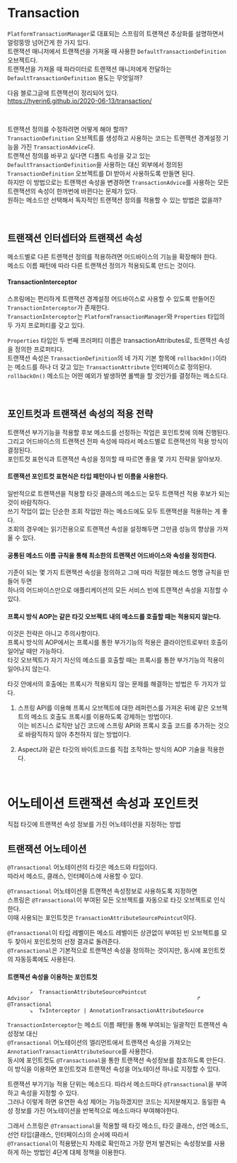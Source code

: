 # Transaction    

`PlatformTransactionManager`로 대표되는 스프링의 트랜잭션 추상화를 설명하면서 얼렁뚱땅 넘어간게 한 가지 있다.    
트랜잭션 매니저에서 트랜잭션을 가져올 때 사용한 `DefaultTransactionDefinition` 오브젝트다.    
트랜잭션을 가져올 때 파라미터로 트랜잭션 매니저에게 전달하는 `DefaultTransactionDefinition` 용도는 무엇일까?      

다음 블로그글에 트랜잭션이 정리되어 있다.   
<https://hyerin6.github.io/2020-06-13/transaction/>          


<br />       

트랜잭션 정의를 수정하려면 어떻게 해야 할까?             
`TransactionDefinition` 오브젝트를 생성하고 사용하는 코드는 트랜잭션 경계설정 기능을 가진 `TransactionAdvice`다.          
트랜잭션 정의를 바꾸고 싶다면 디폴트 속성을 갖고 있는 `DefaultTransactionDefinition`을 사용하는 대신 외부에서 정의된            
`TransactionDefinition` 오브젝트를 DI 받아서 사용하도록 만들면 된다.            
하지만 이 방법으로는 트랜잭션 속성을 변경하면 `TransactionAdvice`를 사용하는 모든 트랜잭션의 속성이 한꺼번에 바뀐다는 문제가 있다.           
원하는 메소드만 선택해서 독자적인 트랜잭션 정의를 적용할 수 있는 방법은 없을까?         

<br />       

## 트랜잭션 인터셉터와 트랜잭션 속성     
메소드별로 다른 트랜잭션 정의를 적용하려면 어드바이스의 기능을 확장해야 한다.        
메소드 이름 패턴에 따라 다른 트랜잭션 정의가 적용되도록 만드는 것이다.    

#### TransactionInterceptor       
스프링에는 편리하게 트랜잭션 경계설정 어드바이스로 사용할 수 있도록 만들어진 `TransactionInterceptor`가 존재한다.          
`TransactionInterceptor`는 `PlatformTransactionManager`와 `Properties` 타입의 두 가지 프로퍼티를 갖고 있다.      

`Properties` 타입인 두 번째 프러퍼티 이름은 transactionAttributes로, 트랜잭션 속성을 정의한 프로퍼티다.   
트랜잭션 속성은 `TransactionDefinition`의 네 가지 기본 항목에 `rollbackOn()`이라는 메소드를 하나 더 갖고 있는 
`TransactionAttribute` 인터페이스로 정의된다.   
`rollbackOn()` 메소드는 어떤 예외가 발생하면 롤백을 할 것인가를 결정하는 메소드다.   


<br />      

## 포인트컷과 트랜잭션 속성의 적용 전략       
트랜잭션 부가기능을 적용할 후보 메소드를 선정하는 작업은 포인트컷에 의해 진행된다.   
그리고 어드바이스의 트랜잭션 전파 속성에 따라서 메소드별로 트랜잭션의 적용 방식이 결정된다.        
포인트컷 표현식과 트랜잭션 속성을 정의할 때 따르면 좋을 몇 가지 전략을 알아보자.     

#### 트랜잭션 포인트컷 표현식은 타입 패턴이나 빈 이름을 사용한다.   
일반적으로 트랜잭션을 적용할 타깃 클래스의 메소드는 모두 트랜잭션 적용 후보가 되는 것이 바람직하다.          
쓰기 작업이 없는 단순한 조회 작업만 하는 메소드에도 모두 트랜잭션을 적용하는 게 좋다.   
조회의 경우에는 읽기전용으로 트랜잭션 속성을 설정해두면 그만큼 성능의 향상을 가져올 수 있다.    

#### 공통된 메소드 이름 규칙을 통해 최소한의 트랜잭션 어드바이스와 속성을 정의한다.                  
기준이 되는 몇 가지 트랜잭션 속성을 정의하고 그에 따라 적절한 메소드 명명 규칙을 만들어 두면       
하나의 어드바이스만으로 애플리케이션의 모든 서비스 빈에 트랜잭션 속성을 지정할 수 있다.             

#### 프록시 방식 AOP는 같은 타깃 오브젝트 내의 메소드를 호출할 때는 적용되지 않는다.         
이것은 전략은 아니고 주의사항이다.   
프록시 방식의 AOP에서는 프록시를 통한 부가기능의 적용은 클라이언트로부터 호출이 일어날 때만 가능하다.   
타깃 오브젝트가 자기 자신의 메소드를 호출할 때는 프록시를 통한 부가기능의 적용이 일어나지 않는다.   

타깃 안에서의 호출에는 프록시가 적용되지 않는 문제를 해결하는 방법은 두 가지가 있다.      

1. 스프링 API를 이용해 프록시 오브젝트에 대한 레퍼런스를 가져온 뒤에 같은 오브젝트의 메소드 호출도 프록시를 이용하도록 강제하는 방법이다.           
이는 비즈니스 로직만 남긴 코드에 스프링 API와 프록시 호출 코드를 추가하는 것으로 바람직하지 않아 추천하지 않는 방법이다.           

2. AspectJ와 같은 타깃의 바이트코드를 직접 조작하는 방식의 AOP 기술을 적용한다.               


<br />              


# 어노테이션 트랜잭션 속성과 포인트컷               

직접 타깃에 트랜잭션 속성 정보를 가진 어노테이션을 지정하는 방법             


## 트랜잭션 어노테이션      
`@Transactional` 어노테이션의 타깃은 메소드와 타입이다.         
따라서 메소드, 클래스, 인터페이스에 사용할 수 있다.            

`@Transactional` 어노테이션을 트랜잭션 속성정보로 사용하도록 지정하면      
스프링은 `@Transactional`이 부여된 모든 오브젝트를 자동으로 타깃 오브젝트로 인식한다.     
이때 사용되는 포인트컷은 `TransactionAttributeSourcePointcut`이다.      

`@Transactional`이 타입 레벨이든 메소드 레벨이든 상관없이 부여된 빈 오브젝트를 모두 찾아서 포인트컷의 선정 결과로 돌려준다.      
`@Transactional`은 기본적으로 트랜잭션 속성을 정의하는 것이지만, 동시에 포인트컷의 자동등록에도 사용된다.        


#### 트랜잭션 속성을 이용하는 포인트컷       

```  
       ↗  TransactionAttributeSourcePointcut 
Advisor                                                     ↱ @Transactional        
       ↘  TxInterceptor | AnnotationTransactionAttributeSource   
```  

`TransactionInterceptor`는 메소드 이름 패턴을 통해 부여되는 일괄적인 트랜잭션 속성정보 대신       
`@Transactional` 어노테이션의 엘리먼트에서 트랜잭션 속성을 가져오는 `AnnotationTransactionAttributeSource`를 사용한다.         
동시에 포인트컷도 `@Transactional`을 통한 트랜잭션 속성정보를 참조하도록 만든다.            
이 방식을 이용하면 포인트컷과 트랜잭션 속성을 어노테이션 하나로 지정할 수 있다.      

트랜잭션 부가기능 적용 단위는 메소드다. 따라서 메소드마다 `@Transactional`을 부여하고 속성을 지정할 수 있다.   
그러나 이렇게 하면 유연한 속성 제어는 가능하겠지만 코드는 지저분해지고. 동일한 속성 정보를 가진 어노테이션을 반복적으로 메소드마다 부여해야한다.   

그래서 스프링은 `@Transactional`을 적용할 때 타깃 메소드, 타깃 클래스, 선언 메소드, 선언 타입(클래스, 인터페이스)의 순서에 따라서           
`@Transactional`이 적용됐는지 차례로 확인하고 가장 먼저 발견되는 속성정보를 사용하게 하는 방법인 4단계 대체 정책을 이용한다.               


